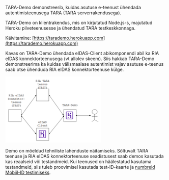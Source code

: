 TARA-Demo demonstreerib, kuidas asutuse e-teenust ühendada autentimisteenusega TARA (TARA serverrakendusega).

TARA-Demo on klientrakendus, mis on kirjutatud Node.js-s, majutatud Heroku pilveteenusesse ja ühendatud TARA testkeskkonnaga.

Käivitamine: [https://tarademo.herokuapp.com](https://tarademo.herokuapp.com)

Kavas on TARA-Demo ühendada eIDAS-Client abikomponendi abil ka RIA eIDAS konnektorteenusega (vt allolev skeem). Siis hakkab TARA-Demo demonstreerima ka kuidas välismaalase autentimist vajav asutuse e-teenus saab otse ühenduda RIA eIDAS konnektorteenuse külge.

<img src='public/img/SKEEM.PNG' style='width:300px;'>

Demo on mõeldud tehniliste lahenduste näitamiseks. Sõltuvalt TARA teenuse ja RIA eIDAS konnektorteenuse seadistusest saab demos kasutada kas reaalseid või testandmeid. Kui teenused on häälestatud kasutama testandmeid, siis tuleb proovimisel kasutada test-ID-kaarte ja [numbreid Mobiil-ID testimiseks](https://www.id.ee/?id=36373).

